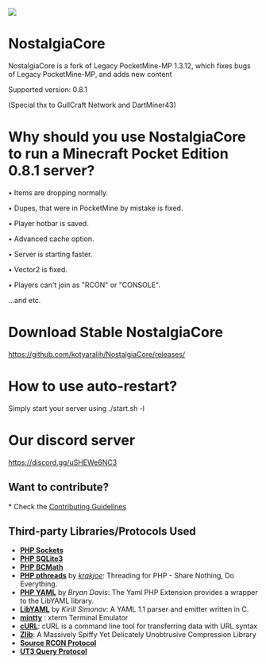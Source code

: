 ![](http://185.117.153.152/nc_favicon.png)

# NostalgiaCore

NostalgiaCore is a fork of Legacy PocketMine-MP 1.3.12, which fixes bugs of Legacy PocketMine-MP, and adds new content

Supported version: 0.8.1

(Special thx to GullCraft Network and DartMiner43)

# Why should you use NostalgiaCore to run a Minecraft Pocket Edition 0.8.1 server?

• Items are dropping normally.

• Dupes, that were in PocketMine by mistake is fixed.

• Player hotbar is saved.

• Advanced cache option.

• Server is starting faster.

• Vector2 is fixed.

• Players can't join as "RCON" or "CONSOLE".

...and etc.

# Download Stable NostalgiaCore

https://github.com/kotyaralih/NostalgiaCore/releases/


# How to use auto-restart?

Simply start your server using ./start.sh -l

# Our discord server

https://discord.gg/uSHEWe6NC3

## Want to contribute?
​* Check the [Contributing Guidelines](CONTRIBUTING.md)

## Third-party Libraries/Protocols Used
* __[PHP Sockets](http://php.net/manual/en/book.sockets.php)__
* __[PHP SQLite3](http://php.net/manual/en/book.sqlite3.php)__
* __[PHP BCMath](http://php.net/manual/en/book.bc.php)__
* __[PHP pthreads](http://pthreads.org/)__ by _[krakjoe](https://github.com/krakjoe)_: Threading for PHP - Share Nothing, Do Everything.
* __[PHP YAML](https://code.google.com/p/php-yaml/)__ by _Bryan Davis_: The Yaml PHP Extension provides a wrapper to the LibYAML library.
* __[LibYAML](http://pyyaml.org/wiki/LibYAML)__ by _Kirill Simonov_: A YAML 1.1 parser and emitter written in C.
* __[mintty](https://code.google.com/p/mintty/)__ : xterm Terminal Emulator
* __[cURL](http://curl.haxx.se/)__: cURL is a command line tool for transferring data with URL syntax
* __[Zlib](http://www.zlib.net/)__: A Massively Spiffy Yet Delicately Unobtrusive Compression Library
* __[Source RCON Protocol](https://developer.valvesoftware.com/wiki/Source_RCON_Protocol)__
* __[UT3 Query Protocol](http://wiki.unrealadmin.org/UT3_query_protocol)__
